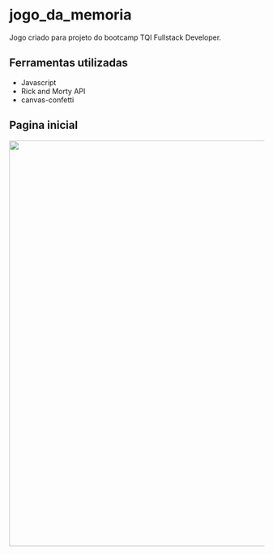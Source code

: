 # jogo_da_memoria
Jogo criado para projeto do bootcamp TQI Fullstack Developer.

## Ferramentas utilizadas
- Javascript
- Rick and Morty API
- canvas-confetti

## Pagina inicial

<div align="center">
   <img width="800px" hight="300px" src="https://user-images.githubusercontent.com/86490798/172961641-e19e86fe-1271-4af2-9a87-cba46372ee88.png" /><br><br>
    
</div>

